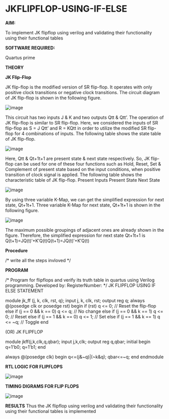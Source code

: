 # JKFLIPFLOP-USING-IF-ELSE

**AIM:** 

To implement  JK flipflop using verilog and validating their functionality using their functional tables

**SOFTWARE REQUIRED:**

Quartus prime

**THEORY**

**JK Flip-Flop**

JK flip-flop is the modified version of SR flip-flop. It operates with only positive clock transitions or negative clock transitions. The circuit diagram of JK flip-flop is shown in the following figure.

![image](https://github.com/naavaneetha/JKFLIPFLOP-USING-IF-ELSE/assets/154305477/a649c30b-232b-4558-b188-fd6c09845180)


This circuit has two inputs J & K and two outputs Qtt & Qtt’. The operation of JK flip-flop is similar to SR flip-flop. Here, we considered the inputs of SR flip-flop as S = J Qtt’ and R = KQtt in order to utilize the modified SR flip-flop for 4 combinations of inputs. The following table shows the state table of JK flip-flop.

![image](https://github.com/naavaneetha/JKFLIPFLOP-USING-IF-ELSE/assets/154305477/c4360742-e8a8-4937-b089-c46c0433f9a3)

 
Here, Qtt & Qt+1t+1 are present state & next state respectively. So, JK flip-flop can be used for one of these four functions such as Hold, Reset, Set & Complement of present state based on the input conditions, when positive transition of clock signal is applied. The following table shows the characteristic table of JK flip-flop. Present Inputs Present State Next State
 
![image](https://github.com/naavaneetha/JKFLIPFLOP-USING-IF-ELSE/assets/154305477/6c275261-a6d5-4c37-a3a7-1e88ca11c4cd)

By using three variable K-Map, we can get the simplified expression for next state, Qt+1t+1. Three variable K-Map for next state, Qt+1t+1 is shown in the following figure.
 
![image](https://github.com/naavaneetha/JKFLIPFLOP-USING-IF-ELSE/assets/154305477/5174f41b-0ce0-4329-a372-6d1943ea6673)

The maximum possible groupings of adjacent ones are already shown in the figure. Therefore, the simplified expression for next state Qt+1t+1 is Q(t+1)=JQ(t)′+K′Q(t)Q(t+1)=JQ(t)′+K′Q(t)

**Procedure**

/* write all the steps invloved */

**PROGRAM**

/* Program for flipflops and verify its truth table in quartus using Verilog programming. Developed by: RegisterNumber:
*/
JK FLIPFLOP USING IF ELSE STATEMENT

module jk_ff (j, k, clk, rst, q);
  input j, k, clk, rst;
  output reg q;
  always @(posedge clk or posedge rst) begin
    if (rst)
      q <= 0; // Reset the flip-flop
    else if (j == 0 && k == 0)
      q <= q; // No change
    else if (j == 0 && k == 1)
      q <= 0; // Reset
    else if (j == 1 && k == 0)
      q <= 1; // Set
    else if (j == 1 && k == 1)
      q <= ~q; // Toggle
  end

(OR)
JK FLIPFLOP

module jkff(j,k,clk,q,qbar);
input j,k,clk;
output reg q,qbar;
initial 
begin
q=1'b0;
q=1'b1;
end 

always @(posedge clk)
begin 
q<=(j&~q)|(~k&q);
qbar<=~q;
end
endmodule

**RTL LOGIC FOR FLIPFLOPS**


![image](https://github.com/user-attachments/assets/86df7841-87ce-4b3b-8ad8-91d9a2efe475)


**TIMING DIGRAMS FOR FLIP FLOPS**

![image](https://github.com/user-attachments/assets/6953fd04-c112-4965-b204-4fc8eff0b239)



**RESULTS**
 Thus the JK flipflop using verilog and validating their functionality using their functional tables is
 implemented
